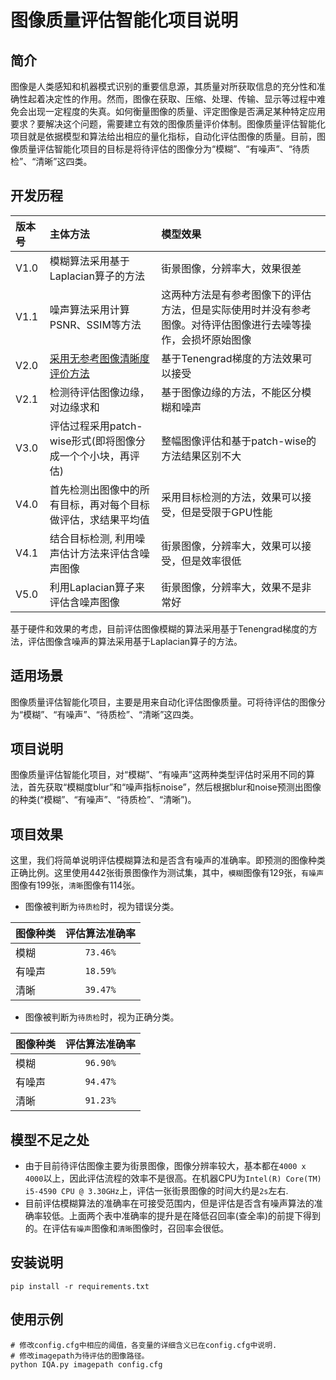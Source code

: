 # 图像质量评估智能化项目说明

## 简介
图像是人类感知和机器模式识别的重要信息源，其质量对所获取信息的充分性和准确性起着决定性的作用。然而，图像在获取、压缩、处理、传输、显示等过程中难免会出现一定程度的失真。如何衡量图像的质量、评定图像是否满足某种特定应用要求？要解决这个问题，需要建立有效的图像质量评价体制。图像质量评估智能化项目就是依据模型和算法给出相应的量化指标，自动化评估图像的质量。目前，图像质量评估智能化项目的目标是将待评估的图像分为“模糊”、“有噪声”、“待质检”、“清晰”这四类。

## 开发历程
| 版本号 | 主体方法 | 模型效果  |
| :------------- |:-------------| :-----|
| V1.0 | 模糊算法采用基于Laplacian算子的方法 | 街景图像，分辨率大，效果很差 |
| V1.1 | 噪声算法采用计算PSNR、SSIM等方法 | 这两种方法是有参考图像下的评估方法，但是实际使用时并没有参考图像。对待评估图像进行去噪等操作，会损坏原始图像 |
| V2.0 | [采用无参考图像清晰度评价方法](https://blog.csdn.net/charlene_bo/article/details/72673490) | 基于Tenengrad梯度的方法效果可以接受 |
| V2.1 | 检测待评估图像边缘，对边缘求和 | 基于图像边缘的方法，不能区分模糊和噪声 |
| V3.0 | 评估过程采用patch-wise形式(即将图像分成一个个小块，再评估) | 整幅图像评估和基于patch-wise的方法结果区别不大 |
| V4.0 | 首先检测出图像中的所有目标，再对每个目标做评估，求结果平均值 | 采用目标检测的方法，效果可以接受，但是受限于GPU性能 |
| V4.1 | 结合目标检测, 利用噪声估计方法来评估含噪声图像 | 街景图像，分辨率大，效果可以接受，但是效率很低 |
| V5.0 | 利用Laplacian算子来评估含噪声图像 | 街景图像，分辨率大，效果不是非常好 |

基于硬件和效果的考虑，目前评估图像模糊的算法采用基于Tenengrad梯度的方法，评估图像含噪声的算法采用基于Laplacian算子的方法。

## 适用场景
图像质量评估智能化项目，主要是用来自动化评估图像质量。可将待评估的图像分为“模糊”、“有噪声”、“待质检”、“清晰”这四类。

## 项目说明
图像质量评估智能化项目，对“模糊”、“有噪声”这两种类型评估时采用不同的算法，首先获取“模糊度blur”和“噪声指标noise”，然后根据blur和noise预测出图像的种类(“模糊”、“有噪声”、“待质检”、“清晰”)。

## 项目效果
这里，我们将简单说明评估模糊算法和是否含有噪声的准确率。即预测的图像种类正确比例。这里使用442张街景图像作为测试集，其中，`模糊`图像有129张，`有噪声`图像有199张，`清晰`图像有114张。

 - 图像被判断为`待质检`时，视为错误分类。

| 图像种类 | 评估算法准确率 |
| ------------- |:-------------:|
| 模糊 | `73.46%` |
| 有噪声 | `18.59%` |
| 清晰 | `39.47%` |

 - 图像被判断为`待质检`时，视为正确分类。

| 图像种类 | 评估算法准确率 |
| ------------- |:-------------:|
| 模糊 | `96.90%` |
| 有噪声 | `94.47%` |
| 清晰 | `91.23%` |

## 模型不足之处

 - 由于目前待评估图像主要为街景图像，图像分辨率较大，基本都在`4000 x 4000`以上，因此评估流程的效率不是很高。在机器CPU为`Intel(R) Core(TM) i5-4590 CPU @ 3.30GHz`上，评估一张街景图像的时间大约是`2s`左右.
 - 目前评估模糊算法的准确率在可接受范围内，但是评估是否含有噪声算法的准确率较低。上面两个表中准确率的提升是在降低召回率(查全率)的前提下得到的。在评估`有噪声`图像和`清晰`图像时，召回率会很低。

## 安装说明

```
pip install -r requirements.txt
```

## 使用示例

```
# 修改config.cfg中相应的阈值，各变量的详细含义已在config.cfg中说明.
# 修改imagepath为待评估的图像路径。
python IQA.py imagepath config.cfg
```